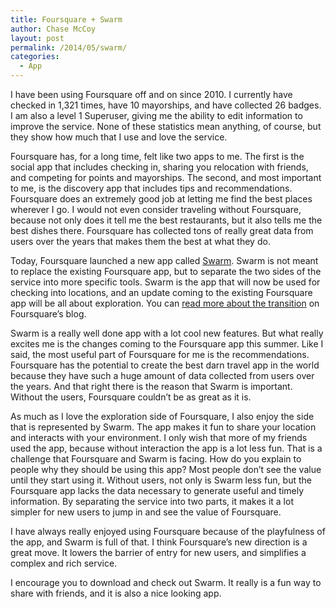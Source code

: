 ```yaml
---
title: Foursquare + Swarm
author: Chase McCoy
layout: post
permalink: /2014/05/swarm/
categories:
  - App
---
```

I have been using Foursquare off and on since 2010. I currently have checked in 1,321 times, have 10 mayorships, and have collected 26 badges. I am also a level 1 Superuser, giving me the ability to edit information to improve the service. None of these statistics mean anything, of course, but they show how much that I use and love the service.

Foursquare has, for a long time, felt like two apps to me. The first is the social app that includes checking in, sharing you relocation with friends, and competing for points and mayorships. The second, and most important to me, is the discovery app that includes tips and recommendations. Foursquare does an extremely good job at letting me find the best places wherever I go. I would not even consider traveling without Foursquare, because not only does it tell me the best restaurants, but it also tells me the best dishes there. Foursquare has collected tons of really great data from users over the years that makes them the best at what they do.

Today, Foursquare launched a new app called [Swarm][1]. Swarm is not meant to replace the existing Foursquare app, but to separate the two sides of the service into more specific tools. Swarm is the app that will now be used for checking into locations, and an update coming to the existing Foursquare app will be all about exploration. You can [read more about the transition][2] on Foursquare&#8217;s blog.

Swarm is a really well done app with a lot cool new features. But what really excites me is the changes coming to the Foursquare app this summer. Like I said, the most useful part of Foursquare for me is the recommendations. Foursquare has the potential to create the best darn travel app in the world because they have such a huge amount of data collected from users over the years. And that right there is the reason that Swarm is important. Without the users, Foursquare couldn&#8217;t be as great as it is.

As much as I love the exploration side of Foursquare, I also enjoy the side that is represented by Swarm. The app makes it fun to share your location and interacts with your environment. I only wish that more of my friends used the app, because without interaction the app is a lot less fun. That is a challenge that Foursquare and Swarm is facing. How do you explain to people why they should be using this app? Most people don&#8217;t see the value until they start using it. Without users, not only is Swarm less fun, but the Foursquare app lacks the data necessary to generate useful and timely information. By separating the service into two parts, it makes it a lot simpler for new users to jump in and see the value of Foursquare.

I have always really enjoyed using Foursquare because of the playfulness of the app, and Swarm is full of that. I think Foursquare&#8217;s new direction is a great move. It lowers the barrier of entry for new users, and simplifies a complex and rich service.

I encourage you to download and check out Swarm. It really is a fun way to share with friends, and it is also a nice looking app.

 [1]: https://www.swarmapp.com/
 [2]: http://blog.foursquare.com/post/84422758243/a-look-into-the-future-of-foursquare-including-a-new